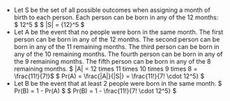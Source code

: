 <ul>
<li> Let S be the set of all possible outcomes when assigning a month of birth to each person. 
Each person can be born in any of the 12 months: $ 12^5 $ 
$ |S| = {12}^5 $
	<li>  Let A be the event that no people were born in the same month. 
	      The first person can be born in any of the 12 months. 
	      The second person can be born in any of the 11 remaining months. 
	      The third person can be born in any of the 10 remaining months. 
	      The fourth person can be born in any of the 9 remaining months. 
	      The fifth person can be born in any of the 8 remaining months. 
	      $ |A| = 12 times 11 times 10 times 9 times 8 = \frac{11!}{7!}$ 
$ Pr(A) = \frac{|A|}{|S|} = \frac{11!}{7! \cdot 12^5} $
<li> Let B be the event that at least 2 people were born in the same month. 
$ Pr(B) = 1 - Pr(A) $ 
$ Pr(B) = 1 - \frac{11!}{7! \cdot 12^5} $
</ul>
